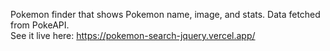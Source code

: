 Pokemon finder that shows Pokemon name, image, and stats. Data fetched from PokeAPI.<br>
See it live here: https://pokemon-search-jquery.vercel.app/
